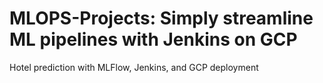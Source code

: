 # MLOPS-Projects: Simply streamline ML pipelines with Jenkins on GCP

Hotel prediction with MLFlow, Jenkins, and GCP deployment